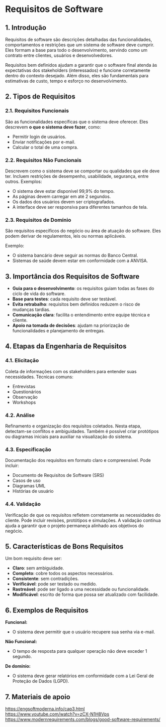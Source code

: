 # **Requisitos de Software**

## 1. Introdução

Requisitos de software são descrições detalhadas das funcionalidades, comportamentos e restrições que um sistema de software deve cumprir. Eles formam a base para todo o desenvolvimento, servindo como um contrato entre clientes, usuários e desenvolvedores.

Requisitos bem definidos ajudam a garantir que o software final atenda às expectativas dos stakeholders (interessados) e funcione corretamente dentro do contexto desejado. Além disso, eles são fundamentais para estimativas de custo, tempo e esforço no desenvolvimento.

## 2. Tipos de Requisitos

### 2.1. Requisitos Funcionais

São as funcionalidades específicas que o sistema deve oferecer. Eles descrevem **o que o sistema deve fazer**, como:

- Permitir login de usuários.
- Enviar notificações por e-mail.
- Calcular o total de uma compra.

### 2.2. Requisitos Não Funcionais

Descrevem como o sistema deve se comportar ou qualidades que ele deve ter. Incluem restrições de desempenho, usabilidade, segurança, entre outros. Exemplos:

- O sistema deve estar disponível 99,9% do tempo.
- As páginas devem carregar em até 2 segundos.
- Os dados dos usuários devem ser criptografados.
- A interface deve ser responsiva para diferentes tamanhos de tela.

### 2.3. Requisitos de Domínio

São requisitos específicos do negócio ou área de atuação do software. Eles podem derivar de regulamentos, leis ou normas aplicáveis.

Exemplo:

- O sistema bancário deve seguir as normas do Banco Central.
- Sistemas de saúde devem estar em conformidade com a ANVISA.

## 3. Importância dos Requisitos de Software

- **Guia para o desenvolvimento**: os requisitos guiam todas as fases do ciclo de vida do software.
- **Base para testes**: cada requisito deve ser testável.
- **Evita retrabalho**: requisitos bem definidos reduzem o risco de mudanças tardias.
- **Comunicação clara**: facilita o entendimento entre equipe técnica e cliente.
- **Apoio na tomada de decisões**: ajudam na priorização de funcionalidades e planejamento de entregas.

## 4. Etapas da Engenharia de Requisitos

### 4.1. Elicitação

Coleta de informações com os stakeholders para entender suas necessidades. Técnicas comuns:

- Entrevistas
- Questionários
- Observação
- Workshops

### 4.2. Análise

Refinamento e organização dos requisitos coletados. Nesta etapa, detectam-se conflitos e ambiguidades. Também é possível criar protótipos ou diagramas iniciais para auxiliar na visualização do sistema.

### 4.3. Especificação

Documentação dos requisitos em formato claro e compreensível. Pode incluir:

- Documento de Requisitos de Software (SRS)
- Casos de uso
- Diagramas UML
- Histórias de usuário

### 4.4. Validação

Verificação de que os requisitos refletem corretamente as necessidades do cliente. Pode incluir revisões, protótipos e simulações. A validação contínua ajuda a garantir que o projeto permaneça alinhado aos objetivos do negócio.

## 5. Características de Bons Requisitos

Um bom requisito deve ser:

- **Claro**: sem ambiguidade.
- **Completo**: cobre todos os aspectos necessários.
- **Consistente**: sem contradições.
- **Verificável**: pode ser testado ou medido.
- **Rastreável**: pode ser ligado a uma necessidade ou funcionalidade.
- **Modificável**: escrito de forma que possa ser atualizado com facilidade.

## 6. Exemplos de Requisitos

**Funcional:**
- O sistema deve permitir que o usuário recupere sua senha via e-mail.

**Não Funcional:**
- O tempo de resposta para qualquer operação não deve exceder 1 segundo.

**De domínio:**
- O sistema deve gerar relatórios em conformidade com a Lei Geral de Proteção de Dados (LGPD).

## 7. Materiais de apoio
https://engsoftmoderna.info/cap3.html  
https://www.youtube.com/watch?v=zCX-N1H8Vps  
https://www.modernrequirements.com/blogs/good-software-requirements/
